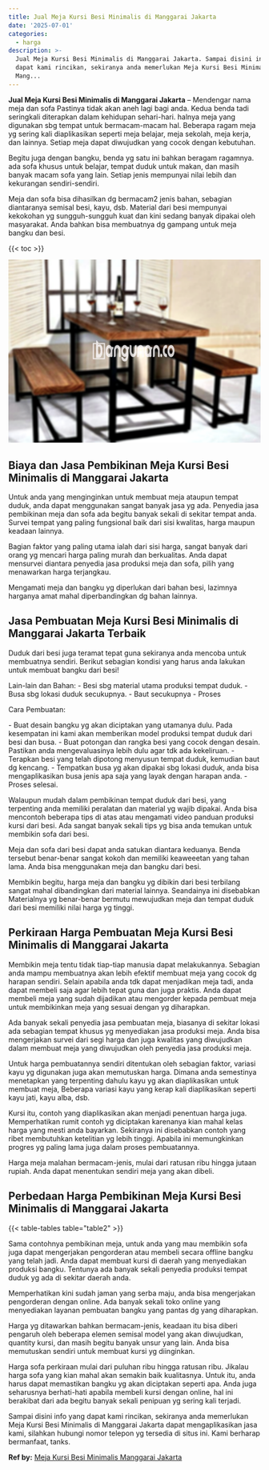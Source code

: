 ```yaml
---
title: Jual Meja Kursi Besi Minimalis di Manggarai Jakarta
date: '2025-07-01'
categories:
  - harga
description: >-
  Jual Meja Kursi Besi Minimalis di Manggarai Jakarta. Sampai disini info yang
  dapat kami rincikan, sekiranya anda memerlukan Meja Kursi Besi Minimalis di
  Mang...
---
```


**Jual Meja Kursi Besi Minimalis di Manggarai Jakarta** – Mendengar nama meja dan sofa Pastinya tidak akan aneh lagi bagi anda. Kedua benda tadi seringkali diterapkan dalam kehidupan sehari-hari. halnya meja yang digunakan sbg tempat untuk bermacam-macam hal. Beberapa ragam meja yg sering kali diaplikasikan seperti meja belajar, meja sekolah, meja kerja, dan lainnya. Setiap meja dapat diwujudkan yang cocok dengan kebutuhan.

Begitu juga dengan bangku, benda yg satu ini bahkan beragam ragamnya. ada sofa khusus untuk belajar, tempat duduk untuk makan, dan masih banyak macam sofa yang lain. Setiap jenis mempunyai nilai lebih dan kekurangan sendiri-sendiri.

Meja dan sofa bisa dihasilkan dg bermacam2 jenis bahan, sebagian diantaranya semisal besi, kayu, dsb. Material dari besi mempunyai kekokohan yg sungguh-sungguh kuat dan kini sedang banyak dipakai oleh masyarakat. Anda bahkan bisa membuatnya dg gampang untuk meja bangku dan besi.

{{< toc >}}

![Jual Meja Kursi Besi Minimalis di Manggarai Jakarta](/images/jual-meja-besi-murah01.png)

## Biaya dan Jasa Pembikinan Meja Kursi Besi Minimalis di Manggarai Jakarta

Untuk anda yang menginginkan untuk membuat meja ataupun tempat duduk, anda dapat menggunakan sangat banyak jasa yg ada. Penyedia jasa pembikinan meja dan sofa ada begitu banyak sekali di sekitar tempat anda. Survei tempat yang paling fungsional baik dari sisi kwalitas, harga maupun keadaan lainnya.

Bagian faktor yang paling utama ialah dari sisi harga, sangat banyak dari orang yg mencari harga paling murah dan berkualitas. Anda dapat mensurvei diantara penyedia jasa produksi meja dan sofa, pilih yang menawarkan harga terjangkau.

Mengamati meja dan bangku yg diperlukan dari bahan besi, lazimnya harganya amat mahal diperbandingkan dg bahan lainnya.

## Jasa Pembuatan Meja Kursi Besi Minimalis di Manggarai Jakarta Terbaik

Duduk dari besi juga teramat tepat guna sekiranya anda mencoba untuk membuatnya sendiri. Berikut sebagian kondisi yang harus anda lakukan untuk membuat bangku dari besi!

Lain-lain dan Bahan: - Besi sbg material utama produksi tempat duduk. - Busa sbg lokasi duduk secukupnya. - Baut secukupnya - Proses

Cara Pembuatan:

\- Buat desain bangku yg akan diciptakan yang utamanya dulu. Pada kesempatan ini kami akan memberikan model produksi tempat duduk dari besi dan busa. - Buat potongan dan rangka besi yang cocok dengan desain. Pastikan anda mengevaluasinya lebih dulu agar tdk ada kekeliruan. - Terapkan besi yang telah dipotong menyusun tempat duduk, kemudian baut dg kencang. - Tempatkan busa yg akan dipakai sbg lokasi duduk, anda bisa mengaplikasikan busa jenis apa saja yang layak dengan harapan anda. - Proses selesai.

Walaupun mudah dalam pembikinan tempat duduk dari besi, yang terpenting anda memiliki peralatan dan material yg wajib dipakai. Anda bisa mencontoh beberapa tips di atas atau mengamati video panduan produksi kursi dari besi. Ada sangat banyak sekali tips yg bisa anda temukan untuk membikin sofa dari besi.

Meja dan sofa dari besi dapat anda satukan diantara keduanya. Benda tersebut benar-benar sangat kokoh dan memiliki keaweeetan yang tahan lama. Anda bisa menggunakan meja dan bangku dari besi.

Membikin begitu, harga meja dan bangku yg dibikin dari besi terbilang sangat mahal dibandingkan dari material lainnya. Seandainya ini disebabkan Materialnya yg benar-benar bermutu mewujudkan meja dan tempat duduk dari besi memiliki nilai harga yg tinggi.

## Perkiraan Harga Pembuatan Meja Kursi Besi Minimalis di Manggarai Jakarta

Membikin meja tentu tidak tiap-tiap manusia dapat melakukannya. Sebagian anda mampu membuatnya akan lebih efektif membuat meja yang cocok dg harapan sendiri. Selain apabila anda tdk dapat menjadikan meja tadi, anda dapat membeli saja agar lebih tepat guna dan juga praktis. Anda dapat membeli meja yang sudah dijadikan atau mengorder kepada pembuat meja untuk membikinkan meja yang sesuai dengan yg diharapkan.

Ada banyak sekali penyedia jasa pembuatan meja, biasanya di sekitar lokasi ada sebagian tempat khusus yg menyediakan jasa produksi meja. Anda bisa mengerjakan survei dari segi harga dan juga kwalitas yang diwujudkan dalam membuat meja yang diwujudkan oleh penyedia jasa produksi meja.

Untuk harga pembuatannya sendiri ditentukan oleh sebagian faktor, variasi kayu yg digunakan juga akan memutuskan harga. Dimana anda semestinya menetapkan yang terpenting dahulu kayu yg akan diaplikasikan untuk membuat meja, Beberapa variasi kayu yang kerap kali diaplikasikan seperti kayu jati, kayu alba, dsb.

Kursi itu, contoh yang diaplikasikan akan menjadi penentuan harga juga. Memperhatikan rumit contoh yg diciptakan karenanya kian mahal kelas harga yang mesti anda bayarkan. Sekiranya ini disebabkan contoh yang ribet membutuhkan ketelitian yg lebih tinggi. Apabila ini memungkinkan progres yg paling lama juga dalam proses pembuatannya.

Harga meja malahan bermacam-jenis, mulai dari ratusan ribu hingga jutaan rupiah. Anda dapat menentukan sendiri meja yang akan dibeli.

## Perbedaan Harga Pembikinan Meja Kursi Besi Minimalis di Manggarai Jakarta

{{< table-tables table="table2" >}}

Sama contohnya pembikinan meja, untuk anda yang mau membikin sofa juga dapat mengerjakan pengorderan atau membeli secara offline bangku yang telah jadi. Anda dapat membuat kursi di daerah yang menyediakan produksi bangku. Tentunya ada banyak sekali penyedia produksi tempat duduk yg ada di sekitar daerah anda.

Memperhatikan kini sudah jaman yang serba maju, anda bisa mengerjakan pengorderan dengan online. Ada banyak sekali toko online yang menyediakan layanan pembuatan bangku yang pantas dg yang diharapkan.

Harga yg ditawarkan bahkan bermacam-jenis, keadaan itu bisa diberi pengaruh oleh beberapa elemen semisal model yang akan diwujudkan, quantity kursi, dan masih begitu banyak unsur yang lain. Anda bisa memutuskan sendiri untuk membuat kursi yg diinginkan.

Harga sofa perkiraan mulai dari puluhan ribu hingga ratusan ribu. Jikalau harga sofa yang kian mahal akan semakin baik kualitasnya. Untuk itu, anda harus dapat memastikan bangku yg akan diciptakan seperti apa. Anda juga seharusnya berhati-hati apabila membeli kursi dengan online, hal ini berakibat dari ada begitu banyak sekali penipuan yg sering kali terjadi.

Sampai disini info yang dapat kami rincikan, sekiranya anda memerlukan Meja Kursi Besi Minimalis di Manggarai Jakarta dapat mengaplikasikan jasa kami, silahkan hubungi nomor telepon yg tersedia di situs ini. Kami berharap bermanfaat, tanks.

**Ref by:** [Meja Kursi Besi Minimalis Manggarai Jakarta](https://id.wikipedia.org/wiki/Meja)
